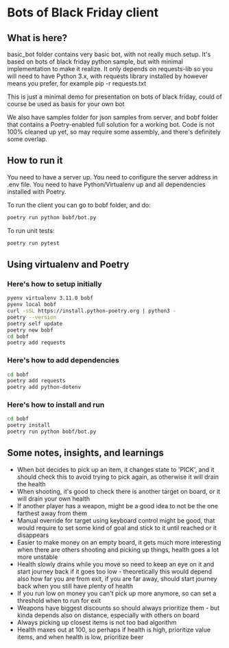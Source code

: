 # Bots of Black Friday client

## What is here?

basic_bot folder contains very basic bot, with not really much setup. It's based on bots of black friday python sample, but with minimal implementation to make it realize. It only depends on requests-lib so you will need to have Python 3.x, with requests library installed by however means you prefer, for example pip -r requests.txt

This is just a minimal demo for presentation on bots of black friday, could of course be used as basis for your own bot

We also have samples folder for json samples from server, and bobf folder that contains a Poetry-enabled full solution for a working bot. Code is not 100% cleaned up yet, so may require some assembly, and there's definitely some overlap.

## How to run it

You need to have a server up. You need to configure the server address in .env file. You need to have Python/Virtualenv up and all dependencies installed with Poetry.

To run the client you can go to bobf folder, and do:

```bash
poetry run python bobf/bot.py
```

To run unit tests:

```bash
poetry run pytest
```


## Using virtualenv and Poetry

### Here's how to setup initially

```bash
pyenv virtualenv 3.11.0 bobf
pyenv local bobf
curl -sSL https://install.python-poetry.org | python3 -
poetry --version
poetry self update
poetry new bobf
cd bobf
poetry add requests
```

### Here's how to add dependencies

```bash
cd bobf
poetry add requests
poetry add python-dotenv
```

### Here's how to install and run

```bash
cd bobf
poetry install
poetry run python bobf/bot.py
```

## Some notes, insights, and learnings

- When bot decides to pick up an item, it changes state to 'PICK', and it should check this to avoid trying to pick again, as otherwise it will drain the health
- When shooting, it's good to check there is another target on board, or it will drain your own health
- If another player has a weapon, might be a good idea to not be the one farthest away from them
- Manual override for target using keyboard control might be good, that would require to set some kind of goal and stick to it until reached or it disappears
- Easier to make money on an empty board, it gets much more interesting when there are others shooting and picking up things, health goes a lot more unstable
- Health slowly drains while you move so need to keep an eye on it and start journey back if it goes too low - theoretically this would depend also how far you are from exit, if you are far away, should start journey back when you still have plenty of health
- If you run low on money you can't pick up more anymore, so can set a threshold when to run for exit
- Weapons have biggest discounts so should always prioritize them - but kinda depends also on distance, especially with others on board
- Always picking up closest items is not too bad algorithm
- Health maxes out at 100, so perhaps if health is high, prioritize value items, and when health is low, prioritize beer

